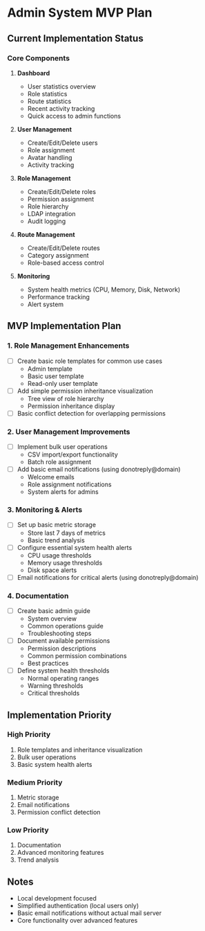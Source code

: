 # Admin System MVP Plan

## Current Implementation Status

### Core Components

1. **Dashboard**
   - User statistics overview
   - Role statistics
   - Route statistics
   - Recent activity tracking
   - Quick access to admin functions

2. **User Management**
   - Create/Edit/Delete users
   - Role assignment
   - Avatar handling
   - Activity tracking

3. **Role Management**
   - Create/Edit/Delete roles
   - Permission assignment
   - Role hierarchy
   - LDAP integration
   - Audit logging

4. **Route Management**
   - Create/Edit/Delete routes
   - Category assignment
   - Role-based access control

5. **Monitoring**
   - System health metrics (CPU, Memory, Disk, Network)
   - Performance tracking
   - Alert system

## MVP Implementation Plan

### 1. Role Management Enhancements
- [ ] Create basic role templates for common use cases
  - Admin template
  - Basic user template
  - Read-only user template
- [ ] Add simple permission inheritance visualization
  - Tree view of role hierarchy
  - Permission inheritance display
- [ ] Basic conflict detection for overlapping permissions

### 2. User Management Improvements
- [ ] Implement bulk user operations
  - CSV import/export functionality
  - Batch role assignment
- [ ] Add basic email notifications (using donotreply@domain)
  - Welcome emails
  - Role assignment notifications
  - System alerts for admins

### 3. Monitoring & Alerts
- [ ] Set up basic metric storage
  - Store last 7 days of metrics
  - Basic trend analysis
- [ ] Configure essential system health alerts
  - CPU usage thresholds
  - Memory usage thresholds
  - Disk space alerts
- [ ] Email notifications for critical alerts (using donotreply@domain)

### 4. Documentation
- [ ] Create basic admin guide
  - System overview
  - Common operations guide
  - Troubleshooting steps
- [ ] Document available permissions
  - Permission descriptions
  - Common permission combinations
  - Best practices
- [ ] Define system health thresholds
  - Normal operating ranges
  - Warning thresholds
  - Critical thresholds

## Implementation Priority

### High Priority
1. Role templates and inheritance visualization
2. Bulk user operations
3. Basic system health alerts

### Medium Priority
1. Metric storage
2. Email notifications
3. Permission conflict detection

### Low Priority
1. Documentation
2. Advanced monitoring features
3. Trend analysis

## Notes
- Local development focused
- Simplified authentication (local users only)
- Basic email notifications without actual mail server
- Core functionality over advanced features
